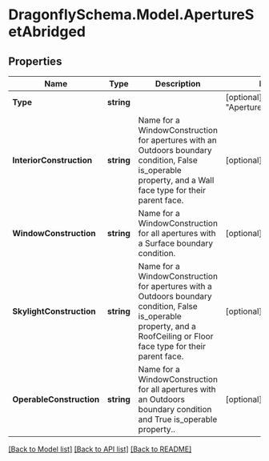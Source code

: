 
# DragonflySchema.Model.ApertureSetAbridged

## Properties

Name | Type | Description | Notes
------------ | ------------- | ------------- | -------------
**Type** | **string** |  | [optional] [default to "ApertureSetAbridged"]
**InteriorConstruction** | **string** | Name for a WindowConstruction for apertures with an Outdoors boundary condition, False is_operable property, and a Wall face type for their parent face. | [optional] 
**WindowConstruction** | **string** | Name for a WindowConstruction for all apertures with a Surface boundary condition. | [optional] 
**SkylightConstruction** | **string** | Name for a WindowConstruction for apertures with a Outdoors boundary condition, False is_operable property, and a RoofCeiling or Floor face type for their parent face. | [optional] 
**OperableConstruction** | **string** | Name for a WindowConstruction for all apertures with an Outdoors boundary condition and True is_operable property.. | [optional] 

[[Back to Model list]](../README.md#documentation-for-models)
[[Back to API list]](../README.md#documentation-for-api-endpoints)
[[Back to README]](../README.md)

